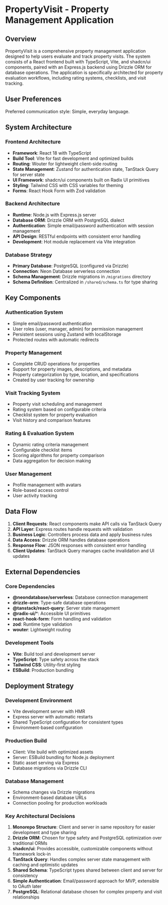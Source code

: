 # PropertyVisit - Property Management Application

## Overview

PropertyVisit is a comprehensive property management application designed to help users evaluate and track property visits. The system consists of a React frontend built with TypeScript, Vite, and shadcn/ui components, paired with an Express.js backend using Drizzle ORM for database operations. The application is specifically architected for property evaluation workflows, including rating systems, checklists, and visit tracking.

## User Preferences

Preferred communication style: Simple, everyday language.

## System Architecture

### Frontend Architecture
- **Framework**: React 18 with TypeScript
- **Build Tool**: Vite for fast development and optimized builds
- **Routing**: Wouter for lightweight client-side routing
- **State Management**: Zustand for authentication state, TanStack Query for server state
- **UI Framework**: shadcn/ui components built on Radix UI primitives
- **Styling**: Tailwind CSS with CSS variables for theming
- **Forms**: React Hook Form with Zod validation

### Backend Architecture
- **Runtime**: Node.js with Express.js server
- **Database ORM**: Drizzle ORM with PostgreSQL dialect
- **Authentication**: Simple email/password authentication with session management
- **API Design**: RESTful endpoints with consistent error handling
- **Development**: Hot module replacement via Vite integration

### Database Strategy
- **Primary Database**: PostgreSQL (configured via Drizzle)
- **Connection**: Neon Database serverless connection
- **Schema Management**: Drizzle migrations in `/migrations` directory
- **Schema Definition**: Centralized in `/shared/schema.ts` for type sharing

## Key Components

### Authentication System
- Simple email/password authentication
- User roles (user, manager, admin) for permission management
- Persistent sessions using Zustand with localStorage
- Protected routes with automatic redirects

### Property Management
- Complete CRUD operations for properties
- Support for property images, descriptions, and metadata
- Property categorization by type, location, and specifications
- Created by user tracking for ownership

### Visit Tracking System
- Property visit scheduling and management
- Rating system based on configurable criteria
- Checklist system for property evaluation
- Visit history and comparison features

### Rating & Evaluation System
- Dynamic rating criteria management
- Configurable checklist items
- Scoring algorithms for property comparison
- Data aggregation for decision making

### User Management
- Profile management with avatars
- Role-based access control
- User activity tracking

## Data Flow

1. **Client Requests**: React components make API calls via TanStack Query
2. **API Layer**: Express routes handle requests with validation
3. **Business Logic**: Controllers process data and apply business rules
4. **Data Access**: Drizzle ORM handles database operations
5. **Response Flow**: JSON responses with consistent error handling
6. **Client Updates**: TanStack Query manages cache invalidation and UI updates

## External Dependencies

### Core Dependencies
- **@neondatabase/serverless**: Database connection management
- **drizzle-orm**: Type-safe database operations
- **@tanstack/react-query**: Server state management
- **@radix-ui/***: Accessible UI primitives
- **react-hook-form**: Form handling and validation
- **zod**: Runtime type validation
- **wouter**: Lightweight routing

### Development Tools
- **Vite**: Build tool and development server
- **TypeScript**: Type safety across the stack
- **Tailwind CSS**: Utility-first styling
- **ESBuild**: Production bundling

## Deployment Strategy

### Development Environment
- Vite development server with HMR
- Express server with automatic restarts
- Shared TypeScript configuration for consistent types
- Environment-based configuration

### Production Build
- Client: Vite build with optimized assets
- Server: ESBuild bundling for Node.js deployment
- Static asset serving via Express
- Database migrations via Drizzle CLI

### Database Management
- Schema changes via Drizzle migrations
- Environment-based database URLs
- Connection pooling for production workloads

### Key Architectural Decisions

1. **Monorepo Structure**: Client and server in same repository for easier development and type sharing
2. **Drizzle ORM**: Chosen for type safety and PostgreSQL optimization over traditional ORMs
3. **shadcn/ui**: Provides accessible, customizable components without framework lock-in
4. **TanStack Query**: Handles complex server state management with caching and optimistic updates
5. **Shared Schema**: TypeScript types shared between client and server for consistency
6. **Simple Authentication**: Email/password approach for MVP, extensible to OAuth later
7. **PostgreSQL**: Relational database chosen for complex property and visit relationships
